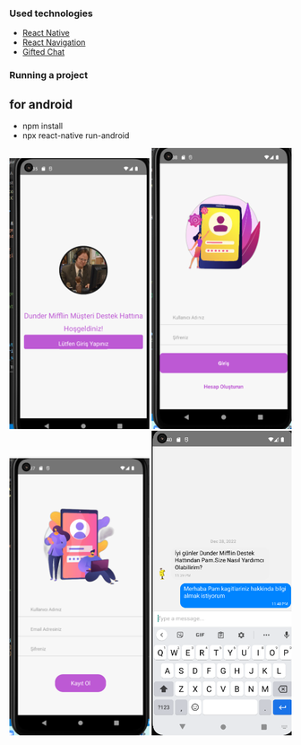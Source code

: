 ### Used technologies
<ul style="list-style-type:disc">
   <li><a href="https://reactnative.dev/">React Native</a></li>
   <li><a href="https://reactnavigation.org/">React Navigation</a></li>
   <li><a href="https://github.com/FaridSafi/react-native-gifted-chat">Gifted Chat</a></li>
</ul>

### Running a project
## for android
<ul>
<li>npm install</li>
<li>npx react-native run-android</li>
</ul>
<div class="d-flex align-items-center justify-content-center" style="height: 250px;">
<img src="./public/main.png" width='250px'>
<img src="./public/login.png" width='250px'>
<img src="./public/register.png" width='250px'>
<img src="./public/chat.png" width='250px'>
</div>


